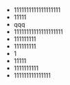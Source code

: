 - 1111111111111111111
- 11111
- qqq
- 11111111111111111111
- 111111111
- 111111111
- 1
- 11111
- 1111111111
- 111111111111111